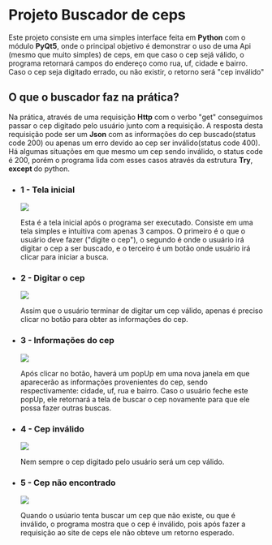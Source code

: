 <h1> Projeto Buscador de ceps </h1>
  <p>Este projeto consiste em uma simples interface feita em <strong>Python</strong> com o módulo <strong>PyQt5</strong>, onde o principal objetivo é demonstrar o uso de uma Api
  (mesmo que muito simples) de ceps, em que caso o cep sejá válido, o programa retornará campos do endereço como rua, uf, cidade e bairro. Caso o cep seja digitado errado, ou não existir,
  o retorno será "cep inválido"</p>
  
  <H2>O que o buscador faz na prática?</H2>
  <p>Na prática, através de uma requisição <strong>Http</strong> com o verbo "get" conseguimos passar o cep digitado pelo usuário junto com a requisição. A resposta desta requisição
  pode ser um <strong>Json</strong> com as informações do cep buscado(status code 200) ou apenas um erro devido ao cep ser inválido(status code 400). Há algumas situações em que mesmo
  um cep sendo inválido, o status code é 200, porém o programa lida com esses casos através da estrutura <strong>Try</strong>, <strong>except </strong> do python.</p>
  
  <ul>
    <li>
      <h3>1 - Tela inicial </h3>
      <img src='https://user-images.githubusercontent.com/65437607/110001570-41563d00-7cf3-11eb-9e8b-27aa8a0696c2.png'>
      <p>Esta é a tela inicial após o programa ser executado. Consiste em uma tela simples e intuitiva com apenas 3 campos. O primeiro é o que o usuário deve fazer ("digite o cep"), o segundo é onde o usuário irá digitar o cep a ser buscado, e o terceiro é um botão onde usuário irá clicar para iniciar a busca. </p>
     </li>


<li>
      <h3>2 - Digitar o cep </h3>
      <img src='https://user-images.githubusercontent.com/65437607/110002151-db1dea00-7cf3-11eb-85cd-ba6cd07dc95c.png'>
      <p>Assim que o usuário terminar de digitar um cep válido, apenas é preciso clicar no botão para obter as informações do cep. </p>
     </li>

<li>
      <h3>3 - Informações do cep </h3>
      <img src='https://user-images.githubusercontent.com/65437607/110002333-06a0d480-7cf4-11eb-9564-61184a04398c.png'>
      <p>Após clicar no botão, haverá um popUp em uma nova janela em que aparecerão as informações provenientes do cep, sendo respectivamente: cidade, uf, rua e bairro. Caso o 
  usuário feche este popUp, ele retornará a tela de buscar o cep novamente para que ele possa fazer outras buscas.  </p>
     </li>

<li>
      <h3>4 - Cep inválido </h3>
      <img src='https://user-images.githubusercontent.com/65437607/110002764-84fd7680-7cf4-11eb-97f1-9930f3d9c47e.png'>
      <p>Nem sempre o cep digitado pelo usuário será um cep válido.</p>
     </li>

<li>
      <h3>5 - Cep não encontrado </h3>
      <img src='https://user-images.githubusercontent.com/65437607/110002989-b6764200-7cf4-11eb-84e2-6dc85dd1e07c.png'>
      <p>Quando o usúario tenta buscar um cep que não existe, ou que é inválido, o programa mostra que o cep é inválido, pois após fazer a requisição ao site de ceps ele não
  obteve um retorno esperado.</p>
     </li>

  </ul>
